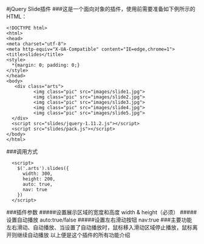 #jQuery Slide插件
###这是一个面向对象的插件，使用前需要准备如下例所示的HTML：
```
<!DOCTYPE html>
<html>
<head>
<meta charset="utf-8">
<meta http-equiv="X-UA-Compatible" content="IE=edge,chrome=1">
<title>slides</title>
<style>
  *{margin: 0; padding: 0;}
</style>
</head>
<body>
   <div class="arts">
          <img class="pic" src="images/slide1.jpg">
          <img class="pic" src="images/slide2.jpg">
          <img class="pic" src="images/slide3.jpg">
          <img class="pic" src="images/slide4.jpg">
          <img class="pic" src="images/slide5.jpg">
  </div>
  <script src="slides/jquery-1.11.2.js"></script>
  <script src="slides/pack.js"></script>
</body>
</html>
```
###调用方式
```
  <script>
  	$('.arts').slides({
	  width: 300,
	  height: 200,
	  auto: true,
	  nav: true
	})
  </script> 
```
###插件参数
#####设置展示区域的宽度和高度
width & height（必须） 
#####设置自动播放
auto:true/false
#####设置左右滑动按钮
nav:true
###主要功能
左右滑动、自动播放、当设置了自动播放时，鼠标移入滑动区域停止播放，鼠标离开则继续自动播放
以上便是这个插件的所有功能介绍
